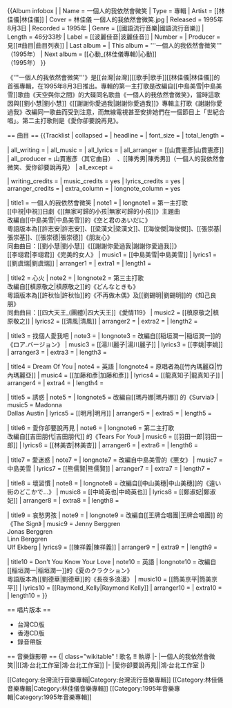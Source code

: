 {{Album infobox | <!-- See Wikipedia:WikiProject_Albums -->
| Name      = 一個人的我依然會微笑
| Type      = 專輯
| Artist    = [[林佳儀|林佳儀]]
| Cover     = 林佳儀 一個人的我依然會微笑.jpg
| Released  = 1995年8月3日
| Recorded  = 1995年
| Genre     = [[國語流行音樂|國語流行音樂]]
| Length    = 46分33秒
| Label     = [[波麗佳音|波麗佳音]]
| Number    = 
| Producer  = 見[[#曲目|曲目列表]]
| Last album = 
| This album = '''一個人的我依然會微笑'''<br />（1995年）
| Next album = [[心動_(林佳儀專輯)|心動]]<br />（1995年）
}}

《'''一個人的我依然會微笑'''》是[[台灣|台灣]][[歌手|歌手]][[林佳儀|林佳儀]]的首張專輯，在1995年8月3日推出。專輯的第一主打歌是改編自[[中島美雪|中島美雪]]歌曲《天空與你之間》的大碟同名歌曲《一個人的我依然會微笑》，當時這歌因與[[劉小慧|劉小慧]]《[[謝謝你愛過我|謝謝你愛過我]]》專輯主打歌《謝謝你愛過我》改編同一歌曲而受到注意，而無線電視甚至安排她們在一個節目上「世紀合唱」。第二主打歌則是《愛你卻要說再見》。

== 曲目 ==
{{Tracklist
| collapsed = 
| headline = 
| font_size = 
| total_length = 

| all_writing = 
| all_music =
| all_lyrics = 
| all_arranger = [[山貫憲彥|山貫憲彥]]
| all_producer = 山貫憲彥（其它曲目）　、[[陳秀男|陳秀男]]（一個人的我依然會微笑、愛你卻要說再見）
| all_except = 

| writing_credits = 
| music_credits = yes
| lyrics_credits = yes
| arranger_credits = 
| extra_column = 
| longnote_column = yes

| title1 = 一個人的我依然會微笑
| note1 = 
| longnote1 = 第一主打歌<br>[[中視|中視]]日劇《[[無家可歸的小孩|無家可歸的小孩]]》主題曲<br>改編自[[中島美雪|中島美雪]]的《空と君のあいだに》<br>粵語版本為[[許志安|許志安]]、[[梁漢文|梁漢文]]、[[海俊傑|海俊傑]]、[[張崇基|張崇基]]、[[張崇德|張崇德]]《朋友心》<br>同曲曲目：[[劉小慧|劉小慧]]《[[謝謝你愛過我|謝謝你愛過我]]》<br>[[李翊君|李翊君]]《完美的女人》
| music1 = [[中島美雪|中島美雪]]
| lyrics1 = [[劉虞瑞|劉虞瑞]]
| arranger1 = 
| extra1 = 
| length1 = 

| title2 = 心火
| note2 = 
| longnote2 =  第三主打歌<br>改編自[[槙原敬之|槙原敬之]]的《どんなときも》<br>粵語版本為[[許秋怡|許秋怡]]的《不再做木偶》及[[劉錫明|劉錫明]]的《知己良朋》<br>同曲曲目：[[四大天王_(團體)|四大天王]]《愛情119》
| music2 = [[槙原敬之|槙原敬之]]
| lyrics2 = [[清風|清風]]
| arranger2 = 
| extra2 = 
| length2 = 

| title3 = 找個人愛我吧
| note3 = 
| longnote3 = 改編自[[稲垣潤一|稲垣潤一]]的《ロア.バージョン》
| music3 = [[湯川麗子|湯川麗子]]
| lyrics3 = [[李姚|李姚]]
| arranger3 = 
| extra3 = 
| length3 = 

| title4 = Dream Of You
| note4 = 英語
| longnote4 = 原唱者為[[竹內瑪麗亞|竹內瑪麗亞]]
| music4 = [[加藤和彥|加藤和彥]]
| lyrics4 = [[龍真知子|龍真知子]]
| arranger4 = 
| extra4 = 
| length4 = 

| title5 = 誘惑
| note5 = 
| longnote5 = 改編自[[瑪丹娜|瑪丹娜]] 的《Survial》
| music5 =  Madonna<br>Dallas Austin
| lyrics5 = [[明月|明月]]
| arranger5 = 
| extra5 = 
| length5 = 

| title6 = 愛你卻要說再見
| note6 = 
| longnote6 = 第二主打歌<br>改編自[[吉田朋代|吉田朋代]] 的《Tears For You》
| music6 = [[羽田一郎|羽田一郎]]
| lyrics6 = [[林美杏|林美杏]]
| arranger6 = 
| extra6 = 
| length6 = 

| title7 = 愛迷惑 
| note7 = 
| longnote7 = 改編自中島美雪的《悪女》
| music7 = 中島美雪
| lyrics7 = [[熊儒賢|熊儒賢]] 
| arranger7 = 
| extra7 = 
| length7 = 

| title8 = 壞習慣
| note8 = 
| longnote8 = 改編自[[中山美穗|中山美穗]]的《遠い街のどこかで…》
| music8 = [[中崎英也|中崎英也]]
| lyrics8 = [[鄭淑妃|鄭淑妃]]
| arranger8 = 
| extra8 = 
| length8 = 

| title9 = 哀愁男孩
| note9 = 
| longnote9 = 改編自[[王牌合唱團|王牌合唱團]] 的《The Sign》
| music9 = Jenny Berggren<br>Jonas Berggren<br>Linn Berggren<br>Ulf Ekberg 
| lyrics9 = [[陳祥義|陳祥義]]
| arranger9 =
| extra9 = 
| length9 = 

| title10 = Don't You Know Your Love
| note10 = 英語
| longnote10 = 改編自[[稲垣潤一|稲垣潤一]]的《夏のクラクション》<br>粵語版本為[[劉德華|劉德華]]的《長夜多浪漫》
| music10 = [[筒美京平|筒美京平]]
| lyrics10 = [[Raymond_Kelly|Raymond Kelly]]
| arranger10 = 
| extra10 = 
| length10 = 
}}

== 唱片版本 ==
* 台灣CD版
* 香港CD版
* 錄音帶版

== 音樂錄影帶 ==
{| class="wikitable"
! 歌名 !! 執導
|-
|一個人的我依然會微笑||[[鴻·台北工作室|鴻·台北工作室]]
|-
|愛你卻要說再見||鴻·台北工作室
|}

[[Category:台灣流行音樂專輯|Category:台灣流行音樂專輯]]
[[Category:林佳儀音樂專輯|Category:林佳儀音樂專輯]]
[[Category:1995年音樂專輯|Category:1995年音樂專輯]]